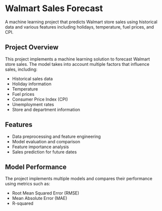 # Walmart Sales Forecast

A machine learning project that predicts Walmart store sales using historical data and various features including holidays, temperature, fuel prices, and CPI.

## Project Overview

This project implements a machine learning solution to forecast Walmart store sales. The model takes into account multiple factors that influence sales, including:
- Historical sales data
- Holiday information
- Temperature
- Fuel prices
- Consumer Price Index (CPI)
- Unemployment rates
- Store and department information

## Features

- Data preprocessing and feature engineering
- Model evaluation and comparison
- Feature importance analysis
- Sales prediction for future dates

## Model Performance

The project implements multiple models and compares their performance using metrics such as:
- Root Mean Squared Error (RMSE)
- Mean Absolute Error (MAE)
- R-squared